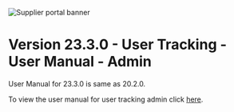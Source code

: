 ![Supplier portal banner](../../../../images/banner-supplier-portal.jpg)

# Version 23.3.0 - User Tracking - User Manual - Admin

User Manual for 23.3.0 is same as 20.2.0. 

To view the user manual for user tracking admin click [here](../20.2.0/usermanual-supplierportal-user_tracking-admin.md).

